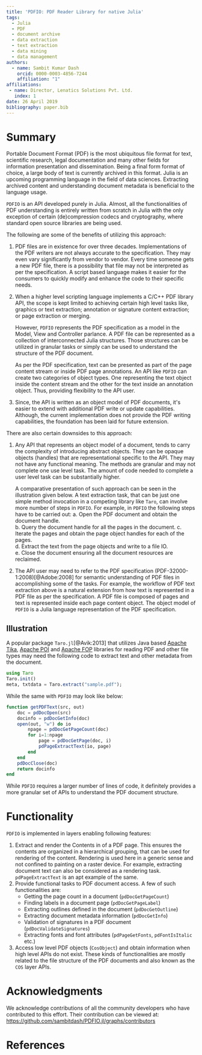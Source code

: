 ```yaml
---
title: 'PDFIO: PDF Reader Library for native Julia'
tags:
  - Julia
  - PDF
  - document archive
  - data extraction
  - text extraction
  - data mining
  - data management
authors:
  - name: Sambit Kumar Dash
    orcid: 0000-0003-4856-7244
    affiliation: "1"
affiliations:
 - name: Director, Lenatics Solutions Pvt. Ltd.
   index: 1
date: 26 April 2019
bibliography: paper.bib
---
```


# Summary

Portable Document Format (PDF) is the most ubiquitous file format for
text, scientific research, legal documentation and many other fields
for information presentation and dissemination. Being a final form
format of choice, a large body of text is currently archived in this
format. Julia is an upcoming programming language in the field of data
sciences. Extracting archived content and understanding document 
metadata is beneficial to the language usage.

`PDFIO` is an API developed purely in Julia. Almost, all the
functionalities of PDF understanding is entirely written from scratch
in Julia with the only exception of certain (de)compression codecs and
cryptography, where standard open source libraries are being used.

The following are some of the benefits of utilizing this approach:

1. PDF files are in existence for over three decades. Implementations
   of the PDF writers are not always accurate to the specification.
   They may even vary significantly from vendor to vendor. Every time 
   someone gets a new PDF file, there is a possibility that file
   may not be interpreted as per the specification. A script based 
   language makes it easier for the consumers to quickly modify and 
   enhance the code to their specific needs.
   
2. When a higher level scripting language implements a C/C++ PDF
   library API, the scope is kept limited to achieving certain high 
   level tasks like, graphics or text extraction; annotation or
   signature content extraction; or page extraction or merging. 
   
   However, `PDFIO` represents the PDF specification as a model in the 
   Model, View and Controller parlance. A PDF file can be represented 
   as a collection of interconnected Julia structures. Those 
   structures can be utilized in granular tasks or simply can be used 
   to understand the structure of the PDF document. 

   As per the PDF specification, text can be presented as part of the
   page content stream or inside PDF page annotations. An API like 
   `PDFIO` can create two categories of object types. One representing
   the text object inside the content stream and the other for the 
   text inside an annotation object. Thus, providing flexibility to 
   the API user. 
    
3. Since, the API is written as an object model of PDF documents, it's 
   easier to extend with additional PDF write or update capabilities. 
   Although, the current implementation does not provide the PDF 
   writing capabilities, the foundation has been laid for future 
   extension.
   
There are also certain downsides to this approach:

1. Any API that represents an object model of a document, tends to
   carry the complexity of introducing abstract objects. They can be
   opaque objects (handles) that are representational specific to the 
   API. They may not have any functional meaning. The methods are
   granular and may not complete one use level task. The amount of code
   needed to complete a user level task can be substantially higher. 
   
   A comparative presentation of such approach can be seen in the 
   illustration given below. A text extraction task, that can be just
   one simple method invocation in a competing library like `Taro`, 
   can involve more number of steps in `PDFIO`. For example, in `PDFIO` 
   the following steps have to be carried out: 
   a. Open the PDF document and obtain the document handle.  
   b. Query the document handle for all the pages in the document. 
   c. Iterate the pages and obtain the page object handles for each of
      the pages.  
   d. Extract the text from the page objects and write to a file IO.  
   e. Close the document ensuring all the document resources are 
      reclaimed.
2. The API user may need to refer to the PDF specification
   (PDF-32000-1:2008)[@Adobe:2008] for semantic understanding of PDF 
   files in accomplishing some of the tasks. For example, the workflow 
   of PDF text extraction above is a natural extension from how text is 
   represented in a PDF file as per the specification. A PDF file is 
   composed of pages and text is represented inside each page content 
   object. The object model of `PDFIO` is a Julia language 
   representation of the PDF specification. 
   
## Illustration

A popular package `Taro.jl`[@Avik:2013] that utilizes Java based [Apache
Tika](http://tika.apache.org/), [Apache POI](http://poi.apache.org/)
and [Apache FOP](https://xmlgraphics.apache.org/fop/) libraries for
reading PDF and other file types may need the following code to
extract text and other metadata from the document.

```julia
using Taro
Taro.init()
meta, txtdata = Taro.extract("sample.pdf");

```

While the same with `PDFIO` may look like below:

```julia
function getPDFText(src, out)
    doc = pdDocOpen(src)
    docinfo = pdDocGetInfo(doc)
    open(out, "w") do io
		npage = pdDocGetPageCount(doc)
        for i=1:npage
            page = pdDocGetPage(doc, i)
            pdPageExtractText(io, page)
        end
    end
    pdDocClose(doc)
    return docinfo
end

```   
While `PDFIO` requires a larger number of lines of code, it definitely
provides a more granular set of APIs to understand the PDF document
structure. 

# Functionality

`PDFIO` is implemented in layers enabling following features:

1. Extract and render the Contents in of a PDF page. This ensures the
   contents are organized in a hierarchical grouping, that can be used
   for rendering of the content. Rendering is used here in a generic
   sense and not confined to painting on a raster device. For example,
   extracting document text can also be considered as a rendering
   task. `pdPageExtractText` is an apt example of the same.
2. Provide functional tasks to PDF document access. A few of such
   functionalities are:
   - Getting the page count in a document (`pdDocGetPageCount`)
   - Finding labels in a document page (`pdDocGetPageLabel`)
   - Extracting outlines defined in the document (`pdDocGetOutline`)
   - Extracting document metadata information (`pdDocGetInfo`)
   - Validation of signatures in a PDF document (`pdDocValidateSignatures`)
   - Extracting fonts and font attributes (`pdPageGetFonts`,
     `pdFontIsItalic` etc.)
3. Access low level PDF objects (`CosObject`) and obtain information
   when high level APIs do not exist. These kinds of functionalities
   are mostly related to the file structure of the PDF documents and
   also known as the `COS` layer APIs.


# Acknowledgments

We acknowledge contributions of all the community developers who have
contributed to this effort. Their contribution can be viewed at:
https://github.com/sambitdash/PDFIO.jl/graphs/contributors

# References
